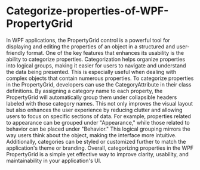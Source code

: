 # Categorize-properties-of-WPF-PropertyGrid
In WPF applications, the PropertyGrid control is a powerful tool for displaying and editing the properties of an object in a structured and user-friendly format. One of the key features that enhances its usability is the ability to categorize properties. Categorization helps organize properties into logical groups, making it easier for users to navigate and understand the data being presented. This is especially useful when dealing with complex objects that contain numerous properties.
To categorize properties in the PropertyGrid, developers can use the CategoryAttribute in their class definitions. By assigning a category name to each property, the PropertyGrid will automatically group them under collapsible headers labeled with those category names. This not only improves the visual layout but also enhances the user experience by reducing clutter and allowing users to focus on specific sections of data.
For example, properties related to appearance can be grouped under "Appearance," while those related to behavior can be placed under "Behavior." This logical grouping mirrors the way users think about the object, making the interface more intuitive. Additionally, categories can be styled or customized further to match the application's theme or branding.
Overall, categorizing properties in the WPF PropertyGrid is a simple yet effective way to improve clarity, usability, and maintainability in your application's UI.
